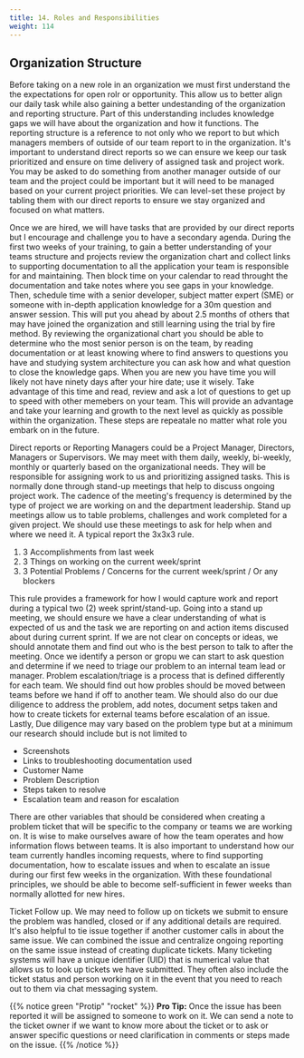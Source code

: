 ```yaml
---
title: 14. Roles and Responsibilities 
weight: 114
---
```


## Organization Structure

Before taking on a new role in an organization we must first understand the the expectations for open rolr or opportunity. This allow us to better align our daily task while also gaining a better undestanding of the organization and reporting structure. Part of this understanding includes knowledge gaps we will have about the organization and how it functions. The reporting structure is a reference to not only who we report to but which managers members of outside of our team report to in the organization. It's important to understand direct reports so we can ensure we keep our task prioritized and ensure on time delivery of assigned task and project work. You may be asked to do something from another manager outside of our team and the project could be important but it will need to be managed based on your current project priorities. We can level-set these project by tabling them with our direct reports to ensure we stay organized and focused on what matters. 

Once we are hired, we will have tasks that are provided by our direct reports but I encourage and challenge you to have a secondary agenda. During the first two weeks of your training, to gain a better understanding of your teams structure and projects review the organization chart and collect links to supporting documentation to all the application your team is responsible for and maintaining. Then block time on your calendar to read throught the documentation and take notes where you see gaps in your knowledge. Then, schedule time with a senior developer, subject matter expert (SME) or someone with in-depth application knowledge for a 30m question and answer session. This will put you ahead by about 2.5 months of others that may have joined the organization and still learning using the trial by fire method. By reviewing the organizational chart you should be able to determine who the most senior person is on the team, by reading documentation or at least knowing where to find answers to questions you have and studying system architecture you can ask how and what question to close the knowledge gaps. When you are new you have time you will likely not have ninety days after your hire date; use it wisely. Take advantage of this time and read, review and ask a lot of questions to get up to speed with other memebers on your team. This will provide an advantage and take your learning and growth to the next level as quickly as possible within the organization. These steps are repeatale no matter what role you embark on in the future.     

Direct reports or Reporting Managers could be a Project Manager, Directors, Managers or Supervisors. We may meet with them daily, weekly, bi-weekly, monthly or quarterly based on the organizational needs. They will be responsible for assigning work to us and prioritizing assigned tasks. This is normally done through stand-up meetings that help to discuss ongoing project work. The cadence of the meeting's frequency is determined by the type of project we are working on and the department leadership. Stand up meetings allow us to table problems, challenges and work completed for a given project. We should use these meetings to ask for help when and where we need it. A typical report the 3x3x3 rule. 

1. 3 Accomplishments from last week  
2. 3 Things on working on the current week/sprint
3. 3 Potential Problems / Concerns for the current week/sprint / Or any blockers  

This rule provides a framework for how I would capture work and report during a typical two (2) week sprint/stand-up. Going into a stand up meeting, we should ensure we have a clear understanding of what is expected of us and the task we are reporting on and action items discused about during current sprint. If we are not clear on concepts or ideas, we should annotate them and find out who is the best person to talk to after the meeting. Once we identify a person or gropu we can start to ask question and determine if we need to triage our problem to an internal team lead or manager. Problem escalation/triage is a process that is defined differently for each team. We should find out how probles should be moved between teams before we hand if off to another team. We should also do our due diligence to address the problem, add notes, document setps taken and how to create tickets for external teams before escalation of an issue. Lastly, Due diligence may vary based on the problem type but at a minimum our research should include but is not limited to 

* Screenshots
* Links to troubleshooting documentation used  
* Customer Name 
* Problem Description 
* Steps taken to resolve
* Escalation team and reason for escalation 

There are other variables that should be considered when creating a problem ticket that will be specific to the company or teams we are working on. It is wise to make ourselves aware of how the team operates and how information flows between teams. It is also important to understand how our team currently handles incoming requests, where to find supporting documentation, how to escalate issues and when to escalate an issue during our first few weeks in the organization. With these foundational principles, we should be able to become self-sufficient in fewer weeks than normally allotted for new hires. 

Ticket Follow up. We may need to follow up on tickets we submit to ensure the problem was handled, closed or if any additional details are required. It's also helpful to tie issue together if another customer calls in about the same issue. We can combined the issue and centralize ongoing reporting on the same issue instead of creating duplicate tickets. Many ticketing systems will have a unique identifier (UID) that is numerical value that allows us to look up tickets we have submitted. They often also include the ticket status and person working on it in the event that you need to reach out to them via chat messaging system. 

{{% notice green "Protip" "rocket" %}}
**Pro Tip:** Once the issue has been reported it will be assigned to someone to work on it. We can send a note to the ticket owner if we want to know more about the ticket or to ask or answer specific questions or need clarification in comments or steps made on the issue. 
{{% /notice %}}
